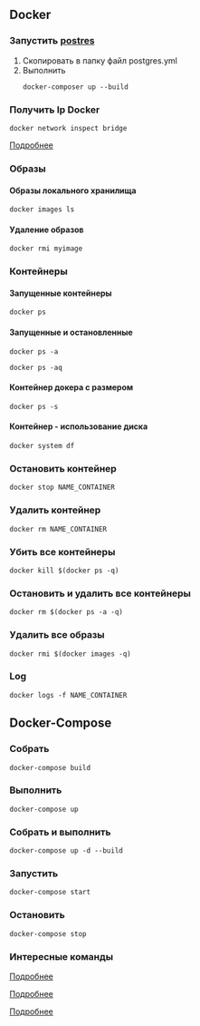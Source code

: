 ## Docker
### Запустить [postres](docker-compose/postgres/docker-compose.yml)
1. Скопировать в папку файл postgres.yml
2. Выполнить
    ```docker
    docker-composer up --build
    ```
   
### Получить Ip Docker
```docker
docker network inspect bridge
```
[Подробнее](https://itsecforu.ru/2021/04/02/%F0%9F%90%B3-%D0%BA%D0%B0%D0%BA-%D1%83%D0%B7%D0%BD%D0%B0%D1%82%D1%8C-ip-%D0%B0%D0%B4%D1%80%D0%B5%D1%81-docker-%D0%BA%D0%BE%D0%BD%D1%82%D0%B5%D0%B9%D0%BD%D0%B5%D1%80%D0%B0/)


### Образы
#### Образы локального хранилища
```docker
docker images ls
```

#### Удаление образов
```docker
docker rmi myimage
```

### Контейнеры
#### Запущенные контейнеры
```docker
docker ps
```

#### Запущенные и остановленные
```docker
docker ps -a
```

```docker
docker ps -aq
```

#### Контейнер докера с размером
```docker
docker ps -s
```

#### Контейнер - использование диска
```docker
docker system df
```


### Остановить контейнер
```docker
docker stop NAME_CONTAINER
```

### Удалить контейнер
```docker
docker rm NAME_CONTAINER
```

### Убить все контейнеры
```docker
docker kill $(docker ps -q)
```

### Остановить и удалить все контейнеры
```docker
docker rm $(docker ps -a -q)
```

### Удалить все образы
```docker
docker rmi $(docker images -q)
```

### Log 
```docker
docker logs -f NAME_CONTAINER
```


## Docker-Compose
### Собрать
```docker
docker-compose build
```

### Выполнить
```docker
docker-compose up
```

### Собрать и выполнить
```docker
docker-compose up -d --build
```

### Запустить
```docker
docker-compose start
```

### Остановить
```docker
docker-compose stop
```

### Интересные команды
[Подробнее](https://www.codenotary.com/blog/extremely-useful-docker-commands/)

[Подробнее](https://www.digitalocean.com/community/tutorials/how-to-remove-docker-images-containers-and-volumes-ru)

[Подробнее](https://devacademy.ru/article/kak-udalit-obrazy-kontieiniery-i-toma-docker)


